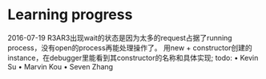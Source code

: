 # Learning progress
2016-07-19 R3AR3出现wait的状态是因为太多的request占据了running process，没有open的process再能处理操作了。
用new + constructor创建的instance，在debugger里能看到其constructor的名称和具体实现;
todo:
•	Kevin Su
•	Marvin Kou
•	Seven Zhang
